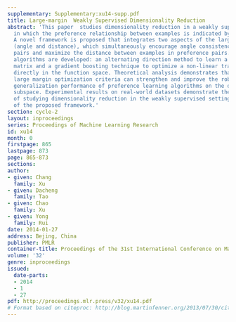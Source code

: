 ```yaml
---
supplementary: Supplementary:xu14-supp.pdf
title: Large-margin  Weakly Supervised Dimensionality Reduction
abstract: 'This paper  studies dimensionality reduction in a weakly supervised setting,
  in which the preference relationship between examples is indicated by weak cues.
  A novel framework is proposed that integrates two aspects of the large margin principle
  (angle and distance), which simultaneously encourage angle consistency between preference
  pairs and maximize the distance between examples in preference pairs. Two specific
  algorithms are developed: an alternating direction method to learn a linear transformation
  matrix and a gradient boosting technique to optimize a non-linear transformation
  directly in the function space. Theoretical analysis demonstrates that the proposed
  large margin optimization criteria can strengthen and improve the robustness and
  generalization performance of preference learning algorithms on the obtained low-dimensional
  subspace. Experimental results on real-world datasets demonstrate the significance
  of studying dimensionality reduction in the weakly supervised setting and the effectiveness
  of the proposed framework.'
section: cycle-2
layout: inproceedings
series: Proceedings of Machine Learning Research
id: xu14
month: 0
firstpage: 865
lastpage: 873
page: 865-873
sections: 
author:
- given: Chang
  family: Xu
- given: Dacheng
  family: Tao
- given: Chao
  family: Xu
- given: Yong
  family: Rui
date: 2014-01-27
address: Bejing, China
publisher: PMLR
container-title: Proceedings of the 31st International Conference on Machine Learning
volume: '32'
genre: inproceedings
issued:
  date-parts:
  - 2014
  - 1
  - 27
pdf: http://proceedings.mlr.press/v32/xu14.pdf
# Format based on citeproc: http://blog.martinfenner.org/2013/07/30/citeproc-yaml-for-bibliographies/
---
```

